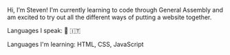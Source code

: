 Hi, I’m Steven! I'm currently learning to code through General Assembly and am excited to try out all the different ways of putting a website together.

Languages I speak: 🏴󠁧󠁢󠁥󠁮󠁧󠁿 🇮🇹 

Languages I'm learning: HTML, CSS, JavaScript

<!---
stvnbdfrd1989/stvnbdfrd1989 is a ✨ special ✨ repository because its `README.md` (this file) appears on your GitHub profile.
You can click the Preview link to take a look at your changes.
--->
